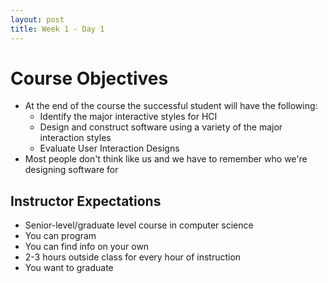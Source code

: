 ```yaml
---
layout: post
title: Week 1 - Day 1
---
```


# Course Objectives

+ At the end of the course the successful student will have the following:
  + Identify the major interactive styles for HCI
  + Design and construct software using a variety of the major interaction styles
  + Evaluate User Interaction Designs
+ Most people don't think like us and we have to remember who we're designing software for

## Instructor Expectations

+ Senior-level/graduate level course in computer science
+ You can program
+ You can find info on your own
+ 2-3 hours outside class for every hour of instruction
+ You want to graduate
